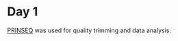 Day 1
=====

[PRINSEQ](http://prinseq.sourceforge.net) was used for quality trimming and data analysis.
